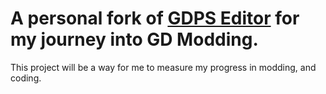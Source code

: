 # A personal fork of **[GDPS Editor](https://gdpseditor.com/os.html)** for my journey into GD Modding.
This project will be a way for me to measure my progress in modding, and coding.
